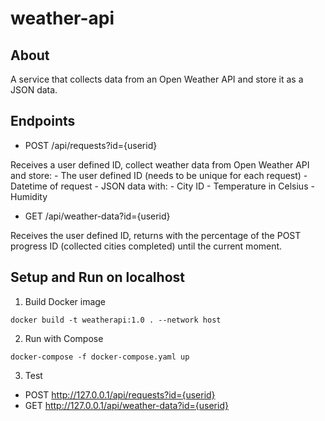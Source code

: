 # weather-api

## About
A service that collects data from an Open Weather API and store it as
a JSON data.

## Endpoints
- POST /api/requests?id={userid}

Receives a user defined ID, collect weather data from Open Weather API and store:
    - The user defined ID (needs to be unique for each request)
    - Datetime of request
    - JSON data with:
        - City ID
        - Temperature in Celsius
        - Humidity
   
 - GET /api/weather-data?id={userid}
 
 Receives the user defined ID, returns with the percentage of the POST progress ID (collected cities completed) until the current moment.

## Setup and Run on localhost
1. Build Docker image
```
docker build -t weatherapi:1.0 . --network host
```
2. Run with Compose
```
docker-compose -f docker-compose.yaml up
```
3. Test
- POST http://127.0.0.1/api/requests?id={userid}
- GET http://127.0.0.1/api/weather-data?id={userid}

